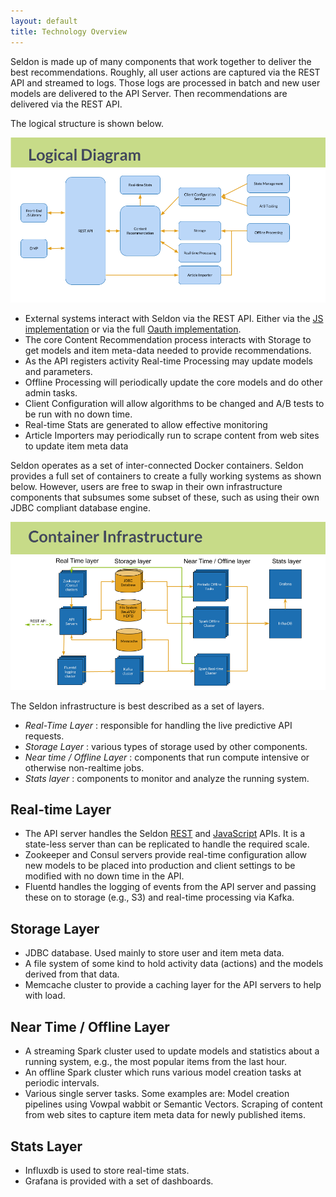 ```yaml
---
layout: default
title: Technology Overview
---
```


Seldon is made up of many components that work together to deliver the best recommendations. Roughly, all user actions are captured via the REST API and streamed to logs. Those logs are processed in batch and new user models are delivered to the API Server. Then recommendations are delivered via the REST API.

The logical structure is shown below.

![Seldon Logical Diagram](/img/logical.png)

* External systems interact with Seldon via the REST API. Either via the [JS implementation](api-javascript.html) or via the full [Oauth implementation](api-oauth.html). 
* The core Content Recommendation process interacts with Storage to get models and item meta-data needed to provide recommendations.
* As the API registers activity Real-time Processing may update models and parameters.
* Offline Processing will periodically update the core models and do other admin tasks.
* Client Configuration will allow algorithms to be changed and A/B tests to be run with no down time.
* Real-time Stats are generated to allow effective monitoring
* Article Importers may periodically run to scrape content from web sites to update item meta data

Seldon operates as a set of inter-connected Docker containers. Seldon provides a full set of containers to create a fully working systems as shown below. However, users are free to swap in their own infrastructure components that subsumes some subset of these, such as using their own JDBC compliant database engine.

![Seldon Container Diagram](/img/containers.png)

The Seldon infrastructure is best described as a set of layers.

* *Real-Time Layer* : responsible for handling the live predictive API requests.
* *Storage Layer* : various types of storage used by other components.
* *Near time / Offline Layer* : components that run compute intensive or otherwise non-realtime jobs.
* *Stats layer* : components to monitor and analyze the running system.

## Real-time Layer

* The API server handles the Seldon [REST](api-oauth.html) and [JavaScript](api-javascript.html) APIs. It is a state-less server than can be replicated to handle the required scale. 
* Zookeeper and Consul servers provide real-time configuration allow new models to be placed into production and client settings to be modified with no down time in the API.
* Fluentd handles the logging of events from the API server and passing these on to storage (e.g., S3) and real-time processing via Kafka.

## Storage Layer

* JDBC database. Used mainly to store user and item meta data.
* A file system of some kind to hold activity data (actions) and the models derived from that data.
* Memcache cluster to provide a caching layer for the API servers to help with load.

## Near Time / Offline Layer

* A streaming Spark cluster used to update models and statistics about a running system, e.g., the most popular items from the last hour.
* An offline Spark cluster which runs various model creation tasks at periodic intervals.
* Various single server tasks. Some examples are:
Model creation pipelines using Vowpal wabbit or Semantic Vectors. 
Scraping of content from web sites to capture item meta data for newly published items.

## Stats Layer

* Influxdb is used to store real-time stats.
* Grafana is provided with a set of dashboards.



